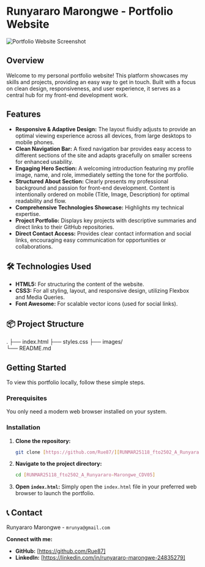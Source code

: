 # Runyararo Marongwe - Portfolio Website

![Portfolio Website Screenshot](images/portfolio-screenshot.png)


##  Overview

Welcome to my personal portfolio website! This platform showcases my skills and projects, providing an easy way to get in touch. Built with a focus on clean design, responsiveness, and user experience, it serves as a central hub for my front-end development work.


##  Features

* **Responsive & Adaptive Design:** The layout fluidly adjusts to provide an optimal viewing experience across all devices, from large desktops to mobile phones.
* **Clean Navigation Bar:** A fixed navigation bar provides easy access to different sections of the site and adapts gracefully on smaller screens for enhanced usability.
* **Engaging Hero Section:** A welcoming introduction featuring my profile image, name, and role, immediately setting the tone for the portfolio.
* **Structured About Section:** Clearly presents my professional background and passion for front-end development. Content is intentionally ordered on mobile (Title, Image, Description) for optimal readability and flow.
* **Comprehensive Technologies Showcase:** Highlights my technical expertise.
* **Project Portfolio:** Displays key projects with descriptive summaries and direct links to their GitHub repositories.
* **Direct Contact Access:** Provides clear contact information and social links, encouraging easy communication for opportunities or collaborations.


## 🛠️ Technologies Used

* **HTML5:** For structuring the content of the website.
* **CSS3:** For all styling, layout, and responsive design, utilizing Flexbox and Media Queries.
* **Font Awesome:** For scalable vector icons (used for social links).


## 📦 Project Structure

.
├── index.html
├── styles.css
├── images/         
└── README.md


##  Getting Started

To view this portfolio locally, follow these simple steps.

### Prerequisites

You only need a modern web browser installed on your system.

### Installation

1.  **Clone the repository:**
    ```bash
    git clone [https://github.com/Rue87/][RUNMAR25118_fto2502_A_Runyararo-Marongwe_CDV05].git
    ```
     
2.  **Navigate to the project directory:**
    ```bash
    cd [RUNMAR25118_fto2502_A_Runyararo-Marongwe_CDV05]
    ```
3.  **Open `index.html`:**
    Simply open the `index.html` file in your preferred web browser to launch the portfolio.

## 📞 Contact

Runyararo Marongwe - `mrunya@gmail.com`

**Connect with me:**
* **GitHub:** [https://github.com/Rue87]
* **LinkedIn:** [https://linkedin.com/in/runyararo-marongwe-24835279]

